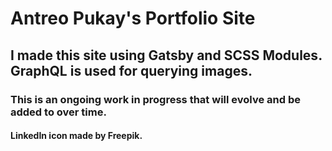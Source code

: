 
# Antreo Pukay's Portfolio Site

## I made this site using Gatsby and SCSS Modules. GraphQL is used for querying images.

### This is an ongoing work in progress that will evolve and be added to over time.

#### LinkedIn icon made by Freepik.

